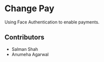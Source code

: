 # Change Pay

Using Face Authentication to enable payments.

## Contributors
* Salman Shah
* Anumeha Agarwal
